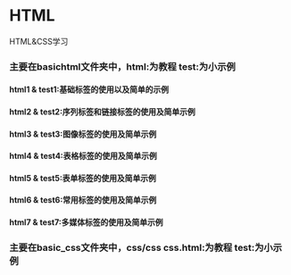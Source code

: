 # HTML
HTML&amp;CSS学习
### 主要在basichtml文件夹中，html:为教程  test:为小示例
#### html1 & test1:基础标签的使用以及简单的示例
#### html2 & test2:序列标签和链接标签的使用及简单示例
#### html3 & test3:图像标签的使用及简单示例
#### html4 & test4:表格标签的使用及简单示例
#### html5 & test5:表单标签的使用及简单示例
#### html6 & test6:常用标签的使用及简单示例
#### html7 & test7:多媒体标签的使用及简单示例

### 主要在basic_css文件夹中，css/css css.html:为教程  test:为小示例